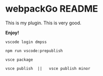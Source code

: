 # webpackGo README

This is my plugin.
This is very good.

**Enjoy!**
```
vscode login dmpss
```

```
npm run vscode:prepublish
```
```
vsce package
```
```
vsce publish  ||   vsce publish minor
```
